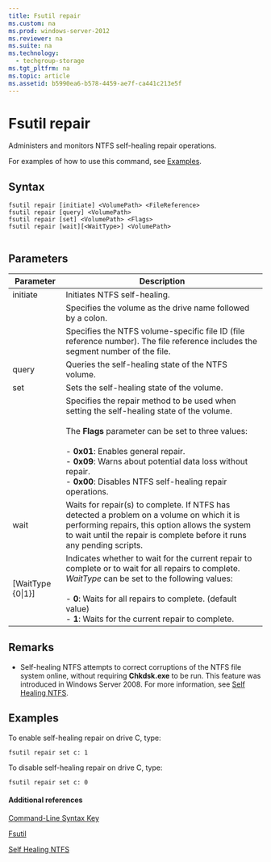 ```yaml
---
title: Fsutil repair
ms.custom: na
ms.prod: windows-server-2012
ms.reviewer: na
ms.suite: na
ms.technology: 
  - techgroup-storage
ms.tgt_pltfrm: na
ms.topic: article
ms.assetid: b5990ea6-b578-4459-ae7f-ca441c213e5f
---
```

# Fsutil repair
Administers and monitors NTFS self\-healing repair operations.  
  
For examples of how to use this command, see [Examples](#BKMK_examples).  
  
## Syntax  
  
```  
fsutil repair [initiate] <VolumePath> <FileReference>  
fsutil repair [query] <VolumePath>  
fsutil repair [set] <VolumePath> <Flags>  
fsutil repair [wait][<WaitType>] <VolumePath>  
  
```  
  
## Parameters  
  
|Parameter|Description|  
|-------------|---------------|  
|initiate|Initiates NTFS self\-healing.|  
|<VolumePath>|Specifies the volume as the drive name followed by a colon.|  
|<FileReference>|Specifies the NTFS volume\-specific file ID \(file reference number\). The file reference includes the segment number of the file.|  
|query|Queries the self\-healing state of the NTFS volume.|  
|set|Sets the self\-healing state of the volume.|  
|<Flags>|Specifies the repair method to be used when setting the self\-healing state of the volume.<br /><br />The **Flags** parameter can be set to three values:<br /><br />-   **0x01**: Enables general repair.<br />-   **0x09**: Warns about potential data loss without repair.<br />-   **0x00**: Disables NTFS self\-healing repair operations.|  
|wait|Waits for repair\(s\) to complete. If NTFS has detected a problem on a volume on which it is performing repairs, this option allows the system to wait until the repair is complete before it runs any pending scripts.|  
|\[WaitType {0&#124;1}\]|Indicates whether to wait for the current repair to complete or to wait for all repairs to complete. *WaitType* can be set to the following values:<br /><br />-   **0**: Waits for all repairs to complete. \(default value\)<br />-   **1**: Waits for the current repair to complete.|  
  
## Remarks  
  
-   Self\-healing NTFS attempts to correct corruptions of the NTFS file system online, without requiring **Chkdsk.exe** to be run. This feature was introduced in Windows Server 2008. For more information, see [Self Healing NTFS](http://go.microsoft.com/fwlink/?LinkID=165401).  
  
## <a name="BKMK_examples"></a>Examples  
To enable self\-healing repair on drive C, type:  
  
```  
fsutil repair set c: 1  
```  
  
To disable self\-healing repair on drive C, type:  
  
```  
fsutil repair set c: 0  
```  
  
#### Additional references  
[Command-Line Syntax Key](../Topic/Command-Line-Syntax-Key.md)  
  
[Fsutil](../Topic/Fsutil.md)  
  
[Self Healing NTFS](http://go.microsoft.com/fwlink/?LinkID=165401)  
  
